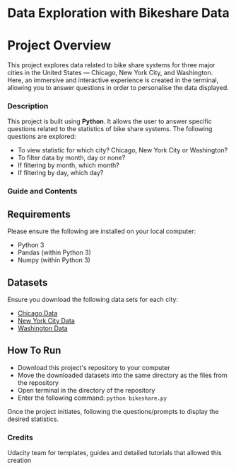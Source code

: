 # Data Exploration with Bikeshare Data

# Project Overview
This project explores data related to bike share systems for three major cities in the United States — Chicago, New York City, and Washington. Here, an immersive and interactive experience is created in the terminal, allowing you to answer questions in order to personalise the data displayed. 

### Description
This project is built using **Python**. It allows the user to answer specific questions related to the statistics of bike share systems.
The following questions are explored:
- To view statistic for which city? Chicago, New York City or Washington?
- To filter data by month, day or none? 
- If filtering by month, which month?
- If filtering by day, which day?

### Guide and Contents
## Requirements
Please ensure the following are installed on your local computer:
- Python 3
- Pandas (within Python 3)
- Numpy (within Python 3)

## Datasets
Ensure you download the following data sets for each city:
- [Chicago Data](https://divvybikes.com/system-data)
- [New York City Data](https://citibikenyc.com/system-data)
- [Washington Data](https://capitalbikeshare.com/system-data)

## How To Run
- Download this project's repository to your computer
- Move the downloaded datasets into the same directory as the files from the repository
- Open terminal in the directory of the repository
- Enter the following command:
`python bikeshare.py`

Once the project initiates, following the questions/prompts to display the desired statistics. 

### Credits
Udacity team for templates, guides and detailed tutorials that allowed this creation 

